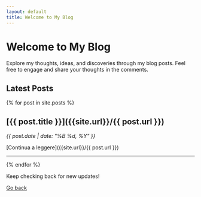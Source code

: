 ```yaml
---
layout: default
title: Welcome to My Blog
---
```


# Welcome to My Blog

Explore my thoughts, ideas, and discoveries through my blog posts. Feel free to engage and share your thoughts in the comments.

## Latest Posts

{% for post in site.posts %}

## [{{ post.title }}]({{site.url}}/{{ post.url }})

_{{ post.date | date: "%B %d, %Y" }}_

[Continua a leggere]({{site.url}}/{{ post.url }})

---

{% endfor %}

Keep checking back for new updates!

[Go back](./)
